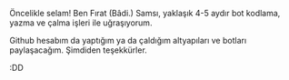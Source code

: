 Öncelikle selam! Ben Fırat (Bâdi.) Samsı, yaklaşık 4-5 aydır bot kodlama, yazma ve çalma işleri ile uğraşıyorum.

Github hesabım da yaptığım ya da çaldığım altyapıları ve botları paylaşacağım. Şimdiden teşekkürler.

:DD

